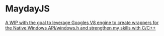 # MaydayJS
 [A WIP with the goal to leverage Googles V8 engine to create wrappers for the Native Windows API/windows.h and strengthen my skills with C/C++](https://www.youtube.com/watch?v=PzaW0E7uRwc)
